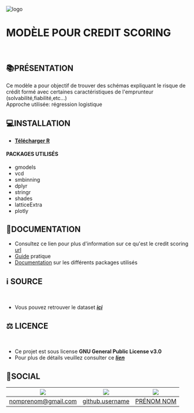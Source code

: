 ![logo](https://www.crayondata.com/wp-content/uploads/2019/01/credit-scores-1.jpg)

# MODÈLE POUR CREDIT SCORING 
<br/>

## 📚PRÉSENTATION
Ce modèle a pour objectif de trouver des schémas expliquant le risque de crédit formé avec certaines caractéristiques de l'emprunteur (solvabilité,fiabilité,etc...)  
Approche utilisée: régression logistique
<br/>

## 💻INSTALLATION

* **[Télécharger R](https://cran.r-project.org/)**

#### PACKAGES UTILISÉS

* gmodels
* vcd
* smbinning
* dplyr
* stringr
* shades
* latticeExtra
* plotly

## 📄DOCUMENTATION

* Consultez ce lien pour plus d'information sur ce qu'est le credit scoring  
[url](url)
* [Guide](url) pratique
* [Documentation](url) sur les différents packages utilisés


## ℹ️ SOURCE
<br/>  

* Vous pouvez retrouver le dataset ***[ici](url)***

## ⚖️ LICENCE
<br/>  

* Ce projet est sous license **GNU General Public License v3.0**  
* Pour plus de détails veuillez consulter ce ***[lien](https://github.com/ckltran9/Premier-Projet/blob/main/LICENCE.md)***

## 🔗SOCIAL

 | ![](https://img.shields.io/badge/Gmail-D14836?style=for-the-badge&logo=gmail&logoColor=white)| ![](https://img.shields.io/badge/GitHub-100000?style=for-the-badge&logo=github&logoColor=white) | ![](https://img.shields.io/badge/LinkedIn-0077B5?style=for-the-badge&logo=linkedin&logoColor=white) |
| :---: | :-----------: | :---: |
| nomprenom@gmail.com | [github.username](https://github.com/)  | [PRÉNOM NOM](https://fr.linkedin.com/) |
